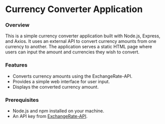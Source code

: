 # Currency Converter Application

### Overview
This is a simple currency converter application built with Node.js, Express, and Axios. It uses an external API to convert currency amounts from one currency to another. The application serves a static HTML page where users can input the amount and currencies they wish to convert.

### Features
- Converts currency amounts using the ExchangeRate-API.
- Provides a simple web interface for user input.
- Displays the converted currency amount.

### Prerequisites
- Node.js and npm installed on your machine.
- An API key from [ExchangeRate-API](https://www.exchangerate-api.com/).
